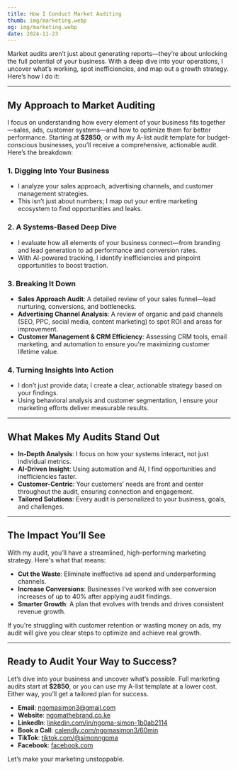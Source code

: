 ```yaml
---
title: How I Conduct Market Auditing
thumb: img/marketing.webp
og: img/marketing.webp 
date: 2024-11-23  
---
```


Market audits aren’t just about generating reports—they’re about unlocking the full potential of your business. With a deep dive into your operations, I uncover what’s working, spot inefficiencies, and map out a growth strategy. Here’s how I do it:

---

## My Approach to Market Auditing

I focus on understanding how every element of your business fits together—sales, ads, customer systems—and how to optimize them for better performance. Starting at **$2850**, or with my A-list audit template for budget-conscious businesses, you’ll receive a comprehensive, actionable audit. Here’s the breakdown:

### 1. Digging Into Your Business
- I analyze your sales approach, advertising channels, and customer management strategies.  
- This isn’t just about numbers; I map out your entire marketing ecosystem to find opportunities and leaks.

### 2. A Systems-Based Deep Dive
- I evaluate how all elements of your business connect—from branding and lead generation to ad performance and conversion rates.  
- With AI-powered tracking, I identify inefficiencies and pinpoint opportunities to boost traction.

### 3. Breaking It Down
- **Sales Approach Audit**: A detailed review of your sales funnel—lead nurturing, conversions, and bottlenecks.  
- **Advertising Channel Analysis**: A review of organic and paid channels (SEO, PPC, social media, content marketing) to spot ROI and areas for improvement.  
- **Customer Management & CRM Efficiency**: Assessing CRM tools, email marketing, and automation to ensure you're maximizing customer lifetime value.

### 4. Turning Insights Into Action
- I don’t just provide data; I create a clear, actionable strategy based on your findings.  
- Using behavioral analysis and customer segmentation, I ensure your marketing efforts deliver measurable results.

---

## What Makes My Audits Stand Out

- **In-Depth Analysis**: I focus on how your systems interact, not just individual metrics.  
- **AI-Driven Insight**: Using automation and AI, I find opportunities and inefficiencies faster.  
- **Customer-Centric**: Your customers’ needs are front and center throughout the audit, ensuring connection and engagement.  
- **Tailored Solutions**: Every audit is personalized to your business, goals, and challenges.

---

## The Impact You’ll See

With my audit, you’ll have a streamlined, high-performing marketing strategy. Here's what that means:  
- **Cut the Waste**: Eliminate ineffective ad spend and underperforming channels.  
- **Increase Conversions**: Businesses I’ve worked with see conversion increases of up to 40% after applying audit findings.  
- **Smarter Growth**: A plan that evolves with trends and drives consistent revenue growth.

If you're struggling with customer retention or wasting money on ads, my audit will give you clear steps to optimize and achieve real growth.

---

## Ready to Audit Your Way to Success?

Let’s dive into your business and uncover what’s possible. Full marketing audits start at **$2850**, or you can use my A-list template at a lower cost. Either way, you’ll get a tailored plan for success.  
- **Email**: [ngomasimon3@gmail.com](mailto:ngomasimon3@gmail.com)  
- **Website**: [ngomathebrand.co.ke](/all-services/)
- **LinkedIn**: [linkedin.com/in/ngoma-simon-1b0ab2114](https://www.linkedin.com/in/ngoma-simon-1b0ab2114)  
- **Book a Call**: [calendly.com/ngomasimon3/60min](https://www.calendly.com/ngomasimon3/60min)
- **TikTok**: [tiktok.com/@simonngoma](https://www.tiktok.com/@simonngoma?_t=ZS-8vIsE6rR1Nv&_r=1)
- **Facebook**: [facebook.com](https://www.facebook.com/share/1R6SnUwQam/)

Let’s make your marketing unstoppable.
